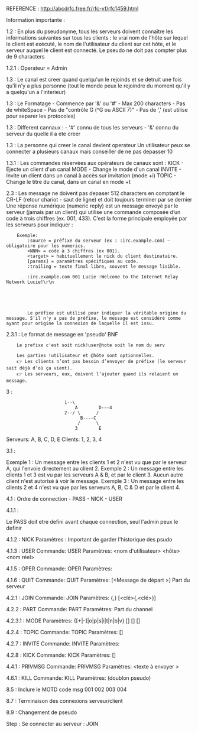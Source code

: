 REFERENCE : http://abcdrfc.free.fr/rfc-vf/rfc1459.html

Information importante :

1.2 : En plus du pseudonyme, tous les serveurs doivent connaître les informations suivantes sur tous les clients : le vrai nom de l'hôte sur lequel le client est exécuté, le nom de l'utilisateur du client sur cet hôte, et le serveur auquel le client est connecté. Le pseudo ne doit pas compter plus de 9 characters

1.2.1 : Operateur = Admin

1.3 : Le canal est creer quand quelqu'un le rejoinds et se detruit une fois qu'il n'y a plus personne (tout le monde peux le rejoindre du moment qu'il y a quelqu'un a l'interieur)

1.3 : Le Formatage	- Commence par '&' ou '#'
					- Max 200 characters
					- Pas de whiteSpace
					- Pas de "contrôle G (^G ou ASCII 7)"
					- Pas de ',' (est utilise pour separer les protocoles)

1.3 : Different cannaux :	- '#' connu de tous les serveurs
							- '&' connu du serveur du quelle il a ete creer

1.3 : La personne qui creer le canal devient operateur
	  Un utilisateur peux se connecter a plusieurs canaux mais conseiller de ne pas depasser 10

1.3.1 : Les commandes réservées aux opérateurs de canaux sont :
		KICK - Éjecte un client d'un canal
		MODE - Change le mode d'un canal
		INVITE - Invite un client dans un canal à accès sur invitation (mode +i)
		TOPIC - Change le titre du canal, dans un canal en mode +t

2.3 :	Les message ne doivent pas depaser 512 characters en comptant le CR-LF (retour chariot - saut de ligne) et doit toujours terminer par se dernier
		Une réponse numérique (numeric reply) est un message envoyé par le serveur (jamais par un client) qui utilise une commande composée d’un code à trois chiffres (ex. 001, 433).
		C’est la forme principale employée par les serveurs pour indiquer :



		Exemple:
			:source = préfixe du serveur (ex : :irc.example.com) — obligatoire pour les numerics.
			<NNN> = code à 3 chiffres (ex 001).
			<target> = habituellement le nick du client destinataire.
			[params] = paramètres spécifiques au code.
			:trailing = texte final libre, souvent le message lisible.

			:irc.example.com 001 Lucie :Welcome to the Internet Relay Network Lucie!\r\n





			Le préfixe est utilisé pour indiquer la véritable origine du message. S'il n'y a pas de préfixe, le message est considéré comme ayant pour origine la connexion de laquelle il est issu.

2.3.1 :	Le format de message en 'pseudo' BNF

		Le prefixe c'est soit nick!user@hote soit le nom du serv

		Les parties !utilisateur et @hôte sont optionnelles.
		👉 Les clients n’ont pas besoin d’envoyer de préfixe (le serveur sait déjà d’où ça vient).
		👉 Les serveurs, eux, doivent l’ajouter quand ils relaient un message.

3 :

 						  1--\
                              A        D---4
                          2--/ \      /
                                B----C
                               /      \
                              3        E
   Serveurs: A, B, C, D, E         Clients: 1, 2, 3, 4


3.1 :

Exemple 1 :
    Un message entre les clients 1 et 2 n'est vu que par le serveur A, qui l'envoie directement au client 2.
Exemple 2 :
    Un message entre les clients 1 et 3 est vu par les serveurs A & B, et par le client 3. Aucun autre client n'est autorisé à voir le message.
Exemple 3 :
    Un message entre les clients 2 et 4 n'est vu que par les serveurs A, B, C & D et par le client 4.

4.1 : Ordre de connection
	- PASS
	- NICK
	- USER

4.1.1 :

Le PASS doit etre defini avant chaque connection, seul l'admin peux le definir

4.1.2 : NICK
		Paramètres : <pseudonyme>
		Important de garder l'historique des psudo

4.1.3 : USER
		Commande: USER
		Paramètres: <nom d'utilisateur> <hôte> <nom de serveur> <nom réel> 

4.1.5 : OPER
		Commande: OPER
		Paramètres: <utilisateur> <mot de passe> 

4.1.6 : QUIT
		Commande: QUIT
		Paramètres: [<Message de départ >]      Part du serveur

4.2.1 : JOIN
		Commande: JOIN
		Paramètres: <canal>{,<canal>} [<clé>{,<clé>}] 

4.2.2 : PART
		Commande: PART
		Paramètres: <canal>						Part du channel

4.2.3.1 : MODE
		Paramètres: <canal> {[+|-]|o|p|s|i|t|n|b|v} [<limite>] [<utilisateur>] [<masque de bannissement >] 

4.2.4 : TOPIC
		Commande: TOPIC
		Paramètres: <canal> [<sujet>] 

4.2.7 : INVITE
		Commande: INVITE
		Paramètres: <pseudonyme> <canal> 

4.2.8 : KICK
		Commande: KICK
		Paramètres: <canal> <utilisateur> [<commentaire>]

4.4.1 : PRIVMSG
		Commande: PRIVMSG
		Paramètres: <destinataire> <texte à envoyer >

4.6.1 : KILL
		Commande: KILL
		Paramètres: <pseudonyme> <commentaire> 
		(doublon pseudo)

8.5 :	Inclure le MOTD code msg 001 002 003 004

8.7 :	Terminaison des connexions serveur/client

8.9 :	Changement de pseudo


Step	: Se connecter au serveur
		: JOIN
